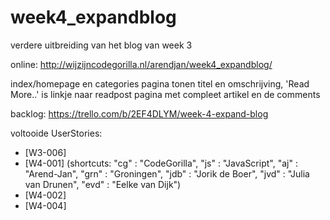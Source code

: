 # week4_expandblog
verdere uitbreiding van het blog van week 3

online: http://wijzijncodegorilla.nl/arendjan/week4_expandblog/

index/homepage en categories pagina tonen titel en omschrijving, 'Read More..' is linkje naar readpost pagina met compleet artikel en de comments

backlog: https://trello.com/b/2EF4DLYM/week-4-expand-blog

voltooide UserStories:
 - [W3-006]
 - [W4-001] (shortcuts: "cg" : "CodeGorilla", "js" : "JavaScript", "aj" : "Arend-Jan", "grn" : "Groningen", "jdb" : "Jorik de Boer", "jvd" : "Julia van Drunen", "evd" : "Eelke van Dijk")
 - [W4-002]
 - [W4-004]
